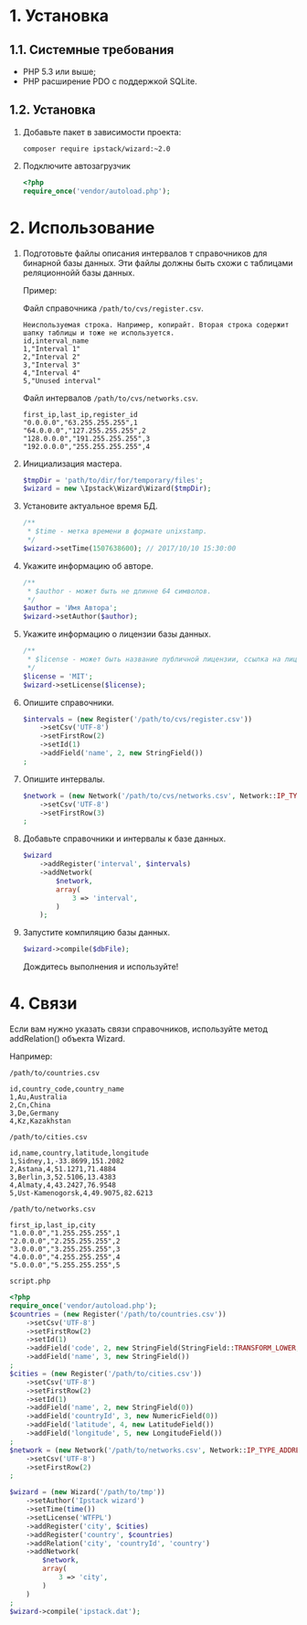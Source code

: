 # 1. Установка

## 1.1. Системные требования
* PHP 5.3 или выше;
* PHP расширение PDO с поддержкой SQLite.

## 1.2. Установка
1. Добавьте пакет в зависимости проекта:
    ```text
    composer require ipstack/wizard:~2.0
    ```
2. Подключите автозагрузчик
    ```php
    <?php
    require_once('vendor/autoload.php');
    ```
# 2. Использование

1. Подготовьте файлы описания интервалов т справочников для бинарной базы данных. Эти файлы должны быть схожи с таблицами реляционнойй базы данных.
    
    Пример:
        
    Файл справочника `/path/to/cvs/register.csv`.
    
    ```text
    Неиспользуемая строка. Например, копирайт. Вторая строка содержит шапку таблицы и тоже не используется.
    id,interval_name
    1,"Interval 1"
    2,"Interval 2"
    3,"Interval 3"
    4,"Interval 4"
    5,"Unused interval"
    ```
    
    Файл интервалов `/path/to/cvs/networks.csv`.
    
    ```text
    first_ip,last_ip,register_id
    "0.0.0.0","63.255.255.255",1
    "64.0.0.0","127.255.255.255",2
    "128.0.0.0","191.255.255.255",3
    "192.0.0.0","255.255.255.255",4
    ```
    
1. Инициализация мастера.
    
    ```php
    $tmpDir = 'path/to/dir/for/temporary/files';
    $wizard = new \Ipstack\Wizard\Wizard($tmpDir);
    ```
    
1. Установите актуальное время БД.
    
    ```php
    /**
     * $time - метка времени в формате unixstamp.
     */
    $wizard->setTime(1507638600); // 2017/10/10 15:30:00
    ```

1. Укажите информацию об авторе.
    
    ```php
    /**
     * $author - может быть не длинне 64 символов.
     */
    $author = 'Имя Автора';
    $wizard->setAuthor($author);
    ```

1. Укажите информацию о лицензии базы данных.
    
    ```php
    /**
     * $license - может быть название публичной лицензии, ссылка на лицензию или непосредственно текст лицензии. Длина параметра не лимитирована.
     */
    $license = 'MIT';
    $wizard->setLicense($license);
    ```

1. Опишите справочники.
    
    ```php
    $intervals = (new Register('/path/to/cvs/register.csv'))
        ->setCsv('UTF-8')
        ->setFirstRow(2)
        ->setId(1)
        ->addField('name', 2, new StringField())
    ;
    ```

1. Опишите интервалы.

    ```php
    $network = (new Network('/path/to/cvs/networks.csv', Network::IP_TYPE_ADDRESS, 1, 2))
        ->setCsv('UTF-8')
        ->setFirstRow(3)
    ;
    ```

1. Добавьте справочники и интервалы к базе данных.
    
    ```php
    $wizard
        ->addRegister('interval', $intervals)
        ->addNetwork(
            $network,
            array(
                3 => 'interval',
            )
        );
    ```

1. Запустите компиляцию базы данных.
    
    ```php
    $wizard->compile($dbFile);
    ```
    
    Дождитесь выполнения и используйте!

# 4. Связи

Если вам нужно указать связи справочников, используйте метод addRelation() объекта Wizard.

Например:

`/path/to/countries.csv`

```text
id,country_code,country_name
1,Au,Australia
2,Cn,China
3,De,Germany
4,Kz,Kazakhstan
```

`/path/to/cities.csv`

```text
id,name,country,latitude,longitude
1,Sidney,1,-33.8699,151.2082
2,Astana,4,51.1271,71.4884
3,Berlin,3,52.5106,13.4383
4,Almaty,4,43.2427,76.9548
5,Ust-Kamenogorsk,4,49.9075,82.6213
```

`/path/to/networks.csv`

```text
first_ip,last_ip,city
"1.0.0.0","1.255.255.255",1
"2.0.0.0","2.255.255.255",2
"3.0.0.0","3.255.255.255",3
"4.0.0.0","4.255.255.255",4
"5.0.0.0","5.255.255.255",5
```

`script.php`

```php
<?php
require_once('vendor/autoload.php');
$countries = (new Register('/path/to/countries.csv'))
    ->setCsv('UTF-8')
    ->setFirstRow(2)
    ->setId(1)
    ->addField('code', 2, new StringField(StringField::TRANSFORM_LOWER, 2))
    ->addField('name', 3, new StringField())
;
$cities = (new Register('/path/to/cities.csv'))
    ->setCsv('UTF-8')
    ->setFirstRow(2)
    ->setId(1)
    ->addField('name', 2, new StringField(0))
    ->addField('countryId', 3, new NumericField(0))
    ->addField('latitude', 4, new LatitudeField())
    ->addField('longitude', 5, new LongitudeField())
;
$network = (new Network('/path/to/networks.csv', Network::IP_TYPE_ADDRESS, 1, 2))
    ->setCsv('UTF-8')
    ->setFirstRow(2)
;

$wizard = (new Wizard('/path/to/tmp'))
    ->setAuthor('Ipstack wizard')
    ->setTime(time())
    ->setLicense('WTFPL')
    ->addRegister('city', $cities)
    ->addRegister('country', $countries)
    ->addRelation('city', 'countryId', 'country')
    ->addNetwork(
        $network,
        array(
            3 => 'city',
        )
    )
;
$wizard->compile('ipstack.dat');
``` 
